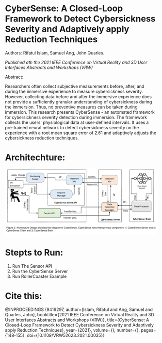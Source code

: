 # CyberSense: A Closed-Loop Framework to Detect Cybersickness Severity and Adaptively apply Reduction Techniques

Authors: Rifatul Islam, Samuel Ang, John Quarles. 

_Published ath the 2021 IEEE Conference on Virtual Reality and 3D User Interfaces Abstracts and Workshops (VRW)_


Abstract:

Researchers often collect subjective measurements before, after, and during the immersive experience to measure cybersickness severity. However, collecting data before and after the immersive experience does not provide a sufficiently granular understanding of cybersickness during the immersion. Thus, no preventive measures can be taken during immersion. This research presents CyberSense - an automated framework for cybersickness severity detection during immersion. The framework collects the users' physiological data at user-defined intervals. It uses a pre-trained neural network to detect cybersickness severity on the experience with a root mean square error of 2.61 and adaptively adjusts the cybersickness reduction techniques.


# Architechture: 
![Screenshot](overview.PNG)


# Stepts to Run: 
1. Run The Sensor API
2. Run the CyberSense Server
4. Run RollerCoaster Example

# Cite this: 

@INPROCEEDINGS
 {9419297,
  author={Islam, Rifatul and Ang, Samuel and Quarles, John},
  booktitle={2021 IEEE Conference on Virtual Reality and 3D User Interfaces Abstracts and Workshops (VRW)}, 
  title={CyberSense: A Closed-Loop Framework to Detect Cybersickness Severity and Adaptively apply Reduction Techniques}, 
  year={2021},
  volume={},
  number={},
  pages={148-155},
  doi={10.1109/VRW52623.2021.00035}}
